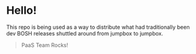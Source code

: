 # Hello!

This repo is being used as a way to distribute what had traditionally been dev BOSH releases shuttled around from jumpbox to jumpbox.

> PaaS Team Rocks!
